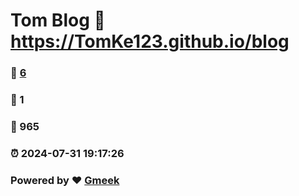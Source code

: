 # Tom Blog :link: https://TomKe123.github.io/blog 
### :page_facing_up: [6](https://TomKe123.github.io/blog/tag.html) 
### :speech_balloon: 1 
### :hibiscus: 965 
### :alarm_clock: 2024-07-31 19:17:26 
### Powered by :heart: [Gmeek](https://github.com/Meekdai/Gmeek)
